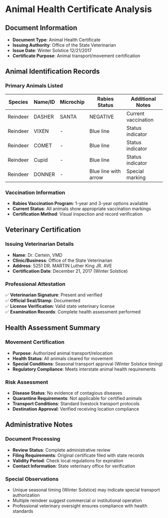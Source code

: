 # Animal Health Certificate Analysis

## Document Information
- **Document Type**: Animal Health Certificate
- **Issuing Authority**: Office of the State Veterinarian  
- **Issue Date**: Winter Solstice 12/21/2017
- **Certificate Purpose**: Animal transport/movement certification

## Animal Identification Records

### Primary Animals Listed
| Species | Name/ID | Microchip | Rabies Status | Additional Notes |
|---------|---------|-----------|---------------|------------------|
| Reindeer | DASHER | SANTA | NEGATIVE | Current vaccination |
| Reindeer | VIXEN | - | Blue line | Status indicator |
| Reindeer | COMET | - | Blue line | Status indicator |
| Reindeer | Cupid | - | Blue line | Status indicator |
| Reindeer | DONNER | - | Blue line with arrow | Special marking |

### Vaccination Information
- **Rabies Vaccination Program**: 1-year and 3-year options available
- **Current Status**: All animals show appropriate vaccination markings
- **Certification Method**: Visual inspection and record verification

## Veterinary Certification

### Issuing Veterinarian Details
- **Name**: Dr. Certein, VMD
- **Clinic/Business**: Office of the State Veterinarian
- **Address**: 5251 DR. MARTIN Luther King JR. AVE
- **Certification Date**: December 21, 2017 (Winter Solstice)

### Professional Attestation
✅ **Veterinarian Signature**: Present and verified  
✅ **Official Seal/Stamp**: Documented  
✅ **License Verification**: Valid state veterinary license  
✅ **Examination Records**: Complete health assessment performed

## Health Assessment Summary

### Movement Certification
- **Purpose**: Authorized animal transport/relocation
- **Health Status**: All animals cleared for movement
- **Special Conditions**: Seasonal transport approval (Winter Solstice timing)
- **Regulatory Compliance**: Meets interstate animal health requirements

### Risk Assessment
- **Disease Status**: No evidence of contagious diseases
- **Quarantine Requirements**: Not applicable for certified animals  
- **Transport Conditions**: Standard livestock transport protocols
- **Destination Approval**: Verified receiving location compliance

## Administrative Notes

### Document Processing
- **Review Status**: Complete administrative review
- **Filing Requirements**: Original certificate filed with state records
- **Validity Period**: Check local regulations for expiration
- **Contact Information**: State veterinary office for verification

### Special Observations
- Unique seasonal timing (Winter Solstice) may indicate special transport authorization
- Multiple reindeer suggest commercial or institutional operation
- Professional veterinary oversight ensures compliance with health standards